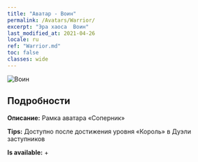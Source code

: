 ```yaml
---
title: "Аватар - Воин"
permalink: /Avatars/Warrior/
excerpt: "Эра хаоса  Воин"
last_modified_at: 2021-04-26
locale: ru
ref: "Warrior.md"
toc: false
classes: wide
---
```

 ![Воин](/images/a/avatarFrame_1.png)

## Подробности

 **Описание:** Рамка аватара «Соперник» 

 **Tips:** Доступно после достижения уровня «Король» в Дуэли заступников 

 **Is available:**  + 

